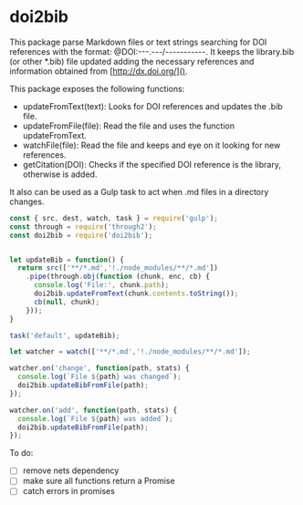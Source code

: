 # doi2bib

This package parse Markdown files or text strings searching for DOI references with the format: @DOI:---.---/-----------.
It keeps the library.bib (or other *.bib) file updated adding the necessary references and information obtained from [http://dx.doi.org/]().

This package exposes the following functions:

  - updateFromText(text): Looks for DOI references and updates the .bib file.
  - updateFromFile(file): Read the file and uses the function updateFromText.
  - watchFile(file): Read the file and keeps and eye on it looking for new references.
  - getCitation(DOI): Checks if the specified DOI reference is the library, otherwise is added.

It also can be used as a Gulp task to act when .md files in a directory changes.

```js
const { src, dest, watch, task } = require('gulp');
const through = require('through2');
const doi2bib = require('doi2bib');


let updateBib = function() {
  return src(['**/*.md','!./node_modules/**/*.md'])
    .pipe(through.obj(function (chunk, enc, cb) {
      console.log('File:', chunk.path);
      doi2bib.updateFromText(chunk.contents.toString());
      cb(null, chunk);
    }));
}

task('default', updateBib);

let watcher = watch(['**/*.md','!./node_modules/**/*.md']);

watcher.on('change', function(path, stats) {
  console.log(`File ${path} was changed`);
  doi2bib.updateBibFromFile(path);
});

watcher.on('add', function(path, stats) {
  console.log(`File ${path} was added`);
  doi2bib.updateBibFromFile(path);
});
```

To do:

- [ ] remove nets dependency
- [ ] make sure all functions return a Promise
- [ ] catch errors in promises
